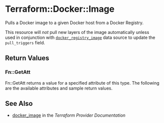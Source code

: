 # Terraform::Docker::Image

Pulls a Docker image to a given Docker host from a Docker Registry.

This resource will *not* pull new layers of the image automatically unless used in
conjunction with [`docker_registry_image`](/docs/providers/docker/d/registry_image.html)
data source to update the `pull_triggers` field.

## Return Values

### Fn::GetAtt

Fn::GetAtt returns a value for a specified attribute of this type. The following are the available attributes and sample return values.

## See Also

* [docker_image](https://www.terraform.io/docs/providers/docker/r/image.html) in the _Terraform Provider Documentation_
